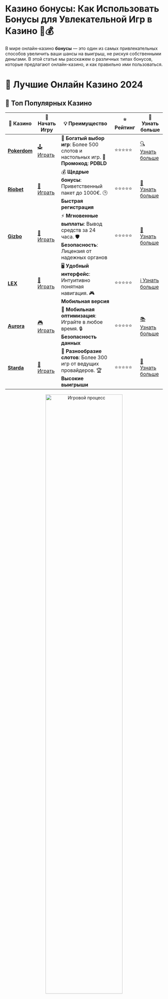 # **Казино бонусы: Как Использовать Бонусы для Увлекательной Игр в Казино 🎉💰**

В мире онлайн-казино **бонусы** — это один из самых привлекательных способов увеличить ваши шансы на выигрыш, не рискуя собственными деньгами. В этой статье мы расскажем о различных типах бонусов, которые предлагают онлайн-казино, и как правильно ими пользоваться.

# 🎰 Лучшие Онлайн Казино 2024

## 🌟 Топ Популярных Казино

| 🎲 **Казино** | 🔗 **Начать Игру** | 💡 **Преимущество** | ⭐ **Рейтинг** | 🔗 **Узнать больше** |
|--------------|---------------------|---------------------|----------------|----------------------|
| [**Pokerdom**](https://brandplay.link/4k77v2yx) | [🕹️ Играть](https://brandplay.link/4k77v2yx) | 🎉 **Богатый выбор игр**: Более 500 слотов и настольных игр. 🎁 **Промокод**: **PDBLD** | ⭐⭐⭐⭐⭐ | [🔍 Узнать больше](https://brandplay.link/4k77v2yx) |
| [**Riobet**](https://brandplay.link/7xBLTPyj) | [🎰 Играть](https://brandplay.link/7xBLTPyj) | 💰 **Щедрые бонусы**: Приветственный пакет до 1000€. 🕒 **Быстрая регистрация** | ⭐⭐⭐⭐⭐ | [📖 Узнать больше](https://brandplay.link/7xBLTPyj) |
| [**Gizbo**](https://brandplay.link/bprXw4YV) | [🎲 Играть](https://brandplay.link/bprXw4YV) | ⚡ **Мгновенные выплаты**: Вывод средств за 24 часа. 🛡️ **Безопасность**: Лицензия от надежных органов | ⭐⭐⭐⭐⭐ | [📝 Узнать больше](https://brandplay.link/bprXw4YV) |
| [**LEX**](https://brandplay.link/zW4hdDFV) | [🤑 Играть](https://brandplay.link/zW4hdDFV) | 🖥️ **Удобный интерфейс**: Интуитивно понятная навигация. 🎮 **Мобильная версия** | ⭐⭐⭐⭐⭐ | [ℹ️ Узнать больше](https://brandplay.link/zW4hdDFV) |
| [**Aurora**](https://10trafic-stat2.com/click/668546556bcc6313411604bd/6766/13032/subaccount) | [🎮 Играть](https://10trafic-stat2.com/click/668546556bcc6313411604bd/6766/13032/subaccount) | 📱 **Мобильная оптимизация**: Играйте в любое время. 🔒 **Безопасность данных** | ⭐⭐⭐⭐⭐ | [📚 Узнать больше](https://10trafic-stat2.com/click/668546556bcc6313411604bd/6766/13032/subaccount) |
| [**Starda**](https://brandplay.link/fB7xwRFL) | [🎯 Играть](https://brandplay.link/fB7xwRFL) | 🎰 **Разнообразие слотов**: Более 300 игр от ведущих провайдеров. 🏆 **Высокие выигрыши** | ⭐⭐⭐⭐⭐ | [🔎 Узнать больше](https://brandplay.link/fB7xwRFL) |

<div align="center">
    <img src="https://i.pinimg.com/originals/87/9e/b9/879eb9354dd0699582408b68f2e253b2.gif" alt="Игровой процесс" width="70%">
</div>

## 💎 Лучшие Бонусы и Акции

| 🎲 **Казино** | 🔗 **Начать Игру** | 💡 **Преимущество** | ⭐ **Рейтинг** | 🔗 **Узнать больше** |
|--------------|---------------------|---------------------|----------------|----------------------|
| [**Kometa**](https://brandplay.link/8ZymQJV8) | [🎰 Играть](https://brandplay.link/8ZymQJV8) | 🎁 **Эксклюзивные бонусы**: Регулярные акции и промо. 🔄 **Программы лояльности** | ⭐⭐⭐⭐☆ | [🔍 Узнать больше](https://brandplay.link/8ZymQJV8) |
| [**R7**](https://brandplay.link/bMd3Yjsw) | [🕹️ Играть](https://brandplay.link/bMd3Yjsw) | 🕒 **Круглосуточная поддержка**: Всегда на связи. 💸 **Высокие лимиты** | ⭐⭐⭐⭐☆ | [📖 Узнать больше](https://brandplay.link/bMd3Yjsw) |
| [**7K**](https://brandplay.link/BvQyFShp) | [🎲 Играть](https://brandplay.link/BvQyFShp) | 🌟 **Эксклюзивные бонусы**: Только для VIP игроков. 🎉 **Сезонные акции** | ⭐⭐⭐⭐☆ | [📝 Узнать больше](https://brandplay.link/BvQyFShp) |
| [**Kent**](https://brandplay.link/Fv2WP3js) | [🤑 Играть](https://brandplay.link/Fv2WP3js) | 📈 **Высокий RTP**: Более 98%. 💼 **Профессиональная поддержка** | ⭐⭐⭐⭐☆ | [ℹ️ Узнать больше](https://brandplay.link/Fv2WP3js) |
| [**1Xslots**](https://brandplay.link/hSB1khtr) | [🎮 Играть](https://brandplay.link/hSB1khtr) | 🎉 **Множество акций**: Еженедельные бонусы и турниры. 🛡️ **Безопасность** | ⭐⭐⭐⭐☆ | [📚 Узнать больше](https://brandplay.link/hSB1khtr) |
| [**Gama**](https://brandplay.link/j6NMKsDz) | [🎯 Играть](https://brandplay.link/j6NMKsDz) | 🔍 **Интуитивный интерфейс**: Легкость использования. 🏅 **Престижные турниры** | ⭐⭐⭐⭐☆ | [🔎 Узнать больше](https://brandplay.link/j6NMKsDz) |

<div align="center">
    <img src="https://i.pinimg.com/originals/87/9e/b9/879eb9354dd0699582408b68f2e253b2.gif" alt="Игровой процесс" width="70%">
</div>

## 🚀 Быстрые Выигрыши и Поддержка

| 🎲 **Казино** | 🔗 **Начать Игру** | 💡 **Преимущество** | ⭐ **Рейтинг** | 🔗 **Узнать больше** |
|--------------|---------------------|---------------------|----------------|----------------------|
| [**Onion**](https://brandplay.link/zBGRVpQ9) | [🎰 Играть](https://brandplay.link/zBGRVpQ9) | 🤑 **Низкие ставки**: Идеально для начинающих. 🔄 **Быстрые выводы** | ⭐⭐⭐⭐☆ | [🔍 Узнать больше](https://brandplay.link/zBGRVpQ9) |
| [**Чемпион**](https://temon-gter.cfd/go/lRq?p80412p304504pcc44t17455) | [🕹️ Играть](https://temon-gter.cfd/go/lRq?p80412p304504pcc44t17455) | 🏅 **Лояльная программа**: Награды за активность. 🎁 **Ежемесячные бонусы** | ⭐⭐⭐⭐☆ | [📖 Узнать больше](https://temon-gter.cfd/go/lRq?p80412p304504pcc44t17455) |
| [**Vavada**](https://vavadapartner.pro/?promo=ea5c9275-6854-4505-94fc-95ab18221945-linkb2) | [🎲 Играть](https://vavadapartner.pro/?promo=ea5c9275-6854-4505-94fc-95ab18221945-linkb2) | 🚀 **Быстрая регистрация**: Начните играть мгновенно. 🔐 **Безопасные транзакции** | ⭐⭐⭐⭐☆ | [📝 Узнать больше](https://vavadapartner.pro/?promo=ea5c9275-6854-4505-94fc-95ab18221945-linkb2) |
| [**Friends**](https://gofriends.kim/linkb2) | [🤑 Играть](https://gofriends.kim/linkb2) | 🤝 **Социальные игры**: Играйте с друзьями. 🌐 **Мультиплатформенность** | ⭐⭐⭐⭐☆ | [ℹ️ Узнать больше](https://gofriends.kim/linkb2) |
| [**1WIN**](https://brandplay.link/smXVpBbG) | [🎮 Играть](https://brandplay.link/smXVpBbG) | 🏆 **Спортивные ставки**: Широкий выбор видов спорта. 💵 **Высокие коэффициенты** | ⭐⭐⭐⭐☆ | [📚 Узнать больше](https://brandplay.link/smXVpBbG) |
| [**Drip**](https://drp-ircp01.com/c07e6a3db) | [🎯 Играть](https://drp-ircp01.com/c07e6a3db) | 🌐 **Инновационные игры**: Новейшие игровые технологии. 🛡️ **Высокая безопасность** | ⭐⭐⭐⭐☆ | [🔎 Узнать больше](https://drp-ircp01.com/c07e6a3db) |
| [**JoyCasino**](https://rpc30.call2me.pro/?/ru/registration?apkpop=0&partner=p24970p3291217pc98f) | [🎰 Играть](https://rpc30.call2me.pro/?/ru/registration?apkpop=0&partner=p24970p3291217pc98f) | 🎁 **Приятные бонусы**: Ежедневные акции и подарки. 🕹️ **Разнообразие игр** | ⭐⭐⭐⭐☆ | [🔍 Узнать больше](https://rpc30.call2me.pro/?/ru/registration?apkpop=0&partner=p24970p3291217pc98f) |

<div align="center">
    <img src="https://i.pinimg.com/originals/87/9e/b9/879eb9354dd0699582408b68f2e253b2.gif" alt="Игровой процесс" width="70%">
</div>
---

✨ **Выбирайте лучшее казино для себя и наслаждайтесь игрой! Удачи!** ✨
![Казино бонусы](https://i.pinimg.com/originals/a9/29/6e/a9296ea1cf6a7c20a985e593451f0323.png)

### 1. **Что такое казино бонусы?** 🎁

**Казино бонусы** — это специальные предложения от онлайн-казино, которые позволяют игрокам получать дополнительные средства или преимущества. Эти бонусы могут быть использованы для игры в слоты, настольные игры и другие развлечения. Бонусы помогают новичкам начать играть с минимальными рисками, а опытным игрокам — увеличить шансы на успех.

#### 1.1 **Типы казино бонусов** 💎

- **Бонусы за регистрацию:** Это самые распространенные бонусы, которые онлайн-казино предлагают новым игрокам. Обычно они предоставляются в виде бесплатных средств или фриспинов после того, как игрок зарегистрируется и подтвердит свою учетную запись.
  
- **Бонусы на депозит:** Эти бонусы начисляются при пополнении счета в казино. Казино может предложить бонус в размере определенного процента от суммы депозита, например, 100% бонус на первый депозит.

- **Фриспины (Free Spins):** Эти бонусы предоставляют возможность делать бесплатные ставки на определенных слотах. Фриспины часто используются для продвижения новых игр или праздничных акций.

- **Кэшбэк (Cashback):** Это бонусы, которые возвращают часть ваших потерь в казино. Кэшбэк может быть предоставлен как процент от потерь за определенный период.

- **Бонусы на лояльность:** Казино часто предлагают бонусы для постоянных игроков. Эти бонусы могут быть представлены в виде кэшбэков, фриспинов или других привилегий, таких как увеличение лимитов ставок.

### 2. **Как использовать казино бонусы?** 🎮

Для того чтобы получить выгоду от **казино бонусов**, важно знать, как их правильно использовать. Вот несколько советов:

#### 2.1 **Изучите условия бонуса**
Прежде чем активировать бонус, всегда читайте его условия. Некоторые бонусы могут требовать выполнения определенных условий, таких как отыгрыш (wagering), который нужно выполнить перед тем, как вывести выигрыш.

#### 2.2 **Понимание требований по отыгрышу**
Многие бонусы имеют условия по отыгрышу, которые могут быть разными для различных казино. Обычно это означает, что для того чтобы вывести бонусные средства, вы должны сделать ставки на определенную сумму. Например, если бонус в размере 1000 рублей имеет отыгрыш 30x, вам нужно будет поставить 30 000 рублей, прежде чем сможете вывести деньги.

#### 2.3 **Используйте бонусы на слоты с низким RTP**
Если бонусы предоставляются для игр с высоким RTP (Return to Player — возвращаемая часть ставок), шанс на выигрыш будет выше. Игры с высоким RTP, как правило, дают больше шансов на регулярные выигрыши.

### 3. **Популярные казино бонусы** 🌟

- **Бонусы без депозита:** Эти бонусы доступны без необходимости вносить депозит. Это может быть идеальной возможностью для новых игроков попробовать казино без риска.

- **Бонусы на бесплатные вращения (фриспины):** Часто казино предлагают фриспины для популярнейших слотов. Это отличный способ увеличить шансы на выигрыш, не вкладывая деньги.

- **Релоад-бонусы:** Это бонусы, которые казино предоставляет своим постоянным игрокам при пополнении счета в дальнейшем. Они могут быть процентом от пополненной суммы.

- **VIP-бонусы:** Казино могут предложить бонусы для своих лояльных клиентов, таких как более высокие лимиты на ставки, персональные предложения и эксклюзивные бонусы.

### 4. **Почему казино бонусы важны для игроков?** 🏅

- **Увеличение шансов на выигрыш:** С помощью бонусов игроки могут увеличивать свой игровой банкролл и иметь больше шансов на успех.
  
- **Риск минимизирован:** Новички могут начать играть без больших вложений, используя бонусы для тестирования различных игр.
  
- **Дополнительные возможности:** Бонусы на депозиты, фриспины и другие предложения дают игрокам возможность пробовать новые игры и стратегии без дополнительных затрат.

### 5. **Как выбрать лучшее казино с бонусами?** 🔍

- **Проверьте лицензию:** Убедитесь, что казино имеет лицензию, выданную авторитетным органом, что гарантирует честную игру.
  
- **Изучите условия бонусов:** Внимательно читайте условия бонусных предложений и убедитесь, что они выгодны для вас.
  
- **Проверка отзывов:** Прочитайте отзывы других игроков, чтобы узнать о репутации казино и реальных условиях бонусов.

### 6. **Заключение** 🏆

**Казино бонусы** — это отличная возможность для игроков увеличить свои шансы на выигрыш и получить дополнительные преимущества. Важно внимательно подходить к выбору казино и бонусов, чтобы использовать их максимально эффективно. Применяйте бонусы в соответствии с их условиями, и вы сможете наслаждаться увлекательной игрой с большими шансами на успех.

Попробуйте различные бонусы и убедитесь, как они могут улучшить ваш игровой опыт!

